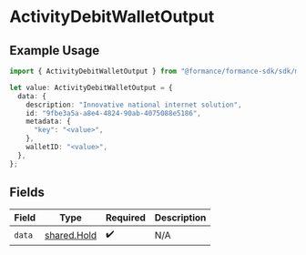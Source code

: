 # ActivityDebitWalletOutput

## Example Usage

```typescript
import { ActivityDebitWalletOutput } from "@formance/formance-sdk/sdk/models/shared";

let value: ActivityDebitWalletOutput = {
  data: {
    description: "Innovative national internet solution",
    id: "9fbe3a5a-a8e4-4824-90ab-4075088e5186",
    metadata: {
      "key": "<value>",
    },
    walletID: "<value>",
  },
};
```

## Fields

| Field                                             | Type                                              | Required                                          | Description                                       |
| ------------------------------------------------- | ------------------------------------------------- | ------------------------------------------------- | ------------------------------------------------- |
| `data`                                            | [shared.Hold](../../../sdk/models/shared/hold.md) | :heavy_check_mark:                                | N/A                                               |